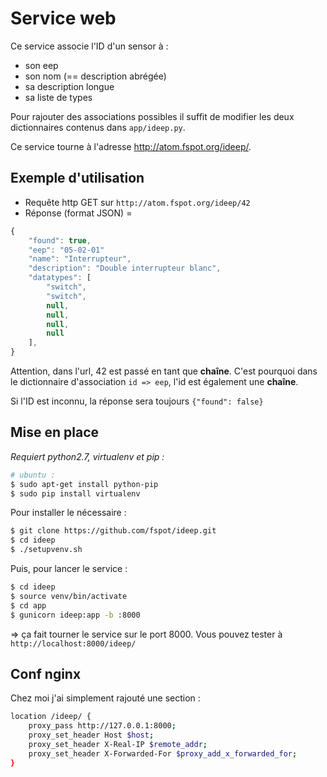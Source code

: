 Service web
===========

Ce service associe l'ID d'un sensor à :
  - son eep
  - son nom (== description abrégée)
  - sa description longue
  - sa liste de types

Pour rajouter des associations possibles il suffit de modifier les deux dictionnaires contenus dans `app/ideep.py`.

Ce service tourne à l'adresse http://atom.fspot.org/ideep/.

Exemple d'utilisation
---------------------

  - Requête http GET sur `http://atom.fspot.org/ideep/42`
  - Réponse (format JSON) =
```javascript
{
	"found": true, 
	"eep": "05-02-01"
	"name": "Interrupteur", 
	"description": "Double interrupteur blanc", 
	"datatypes": [
		"switch", 
		"switch", 
		null, 
		null, 
		null, 
		null
	], 
}
```

Attention, dans l'url, 42 est passé en tant que **chaîne**.
C'est pourquoi dans le dictionnaire d'association `id => eep`, l'id est également une **chaîne**.

Si l'ID est inconnu, la réponse sera toujours `{"found": false}`

Mise en place
-------------

*Requiert python2.7, virtualenv et pip :*
```bash
# ubuntu :
$ sudo apt-get install python-pip
$ sudo pip install virtualenv
```

Pour installer le nécessaire :
```bash
$ git clone https://github.com/fspot/ideep.git
$ cd ideep
$ ./setupvenv.sh
```
Puis, pour lancer le service :
```bash
$ cd ideep
$ source venv/bin/activate
$ cd app
$ gunicorn ideep:app -b :8000
```
=> ça fait tourner le service sur le port 8000. Vous pouvez tester à `http://localhost:8000/ideep/`

Conf nginx
----------

Chez moi j'ai simplement rajouté une section :
```bash
location /ideep/ {
    proxy_pass http://127.0.0.1:8000;
    proxy_set_header Host $host;
    proxy_set_header X-Real-IP $remote_addr;
    proxy_set_header X-Forwarded-For $proxy_add_x_forwarded_for;
}
```
